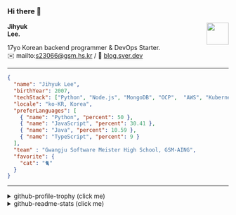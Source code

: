 ### Hi there 👋
<img src="https://github.githubassets.com/images/mona-loading-default.gif" width="50px" align="right">
</a>

**Jihyuk\
Lee.**

17yo Korean backend programmer & DevOps Starter.\
✉️ mailto:s23066@gsm.hs.kr
/ 
🔗 [blog.sver.dev](https://blog.sver.dev)

---

```json
{
  "name": "Jihyuk Lee",
  "birthYear": 2007,
  "techStack": ["Python", "Node.js", "MongoDB", "OCP",  "AWS", "Kubernetes"],
  "locale": "ko-KR, Korea",
  "preferLanguages": [
    { "name": "Python", "percent": 50 },
    { "name": "JavaScript", "percent": 30.41 },
    { "name": "Java", "percent": 10.59 },
    { "name": "TypeScript", "percent": 9 }
  ],
  "team" : "Gwangju Software Meister High School, GSM-AING",
  "favorite": {
    "cat": "🐈"
  }
}
```
---
<details>
  <summary>github-profile-trophy (click me)</summary>
  
![](https://github-profile-trophy.vercel.app/?username=withJihyuk&row=1&column=8&theme=nord)
  
</details>
<details>
  <summary>github-readme-stats (click me)</summary>
  
<!--START_SECTION:waka-->
![Code Time](http://img.shields.io/badge/Code%20Time-294%20hrs%2039%20mins-blue)

![Lines of code](https://img.shields.io/badge/%EC%A0%80%EB%8A%94%20%EC%97%AC%ED%83%9C%EA%B9%8C%EC%A7%80%20-287.8%20thousand%20%EC%A4%84%EC%9D%98%20%EC%BD%94%EB%93%9C%EB%A5%BC%20%EC%9E%91%EC%84%B1%ED%96%88%EC%96%B4%EC%9A%94.-blue)

**저는 저녁형 인간이에요. 🦉** 

```text
🌞 아침                     67 commits          ███░░░░░░░░░░░░░░░░░░░░░░   10.67 % 
🌆 낮　                     199 commits         ████████░░░░░░░░░░░░░░░░░   31.69 % 
🌃 저녁                     263 commits         ██████████░░░░░░░░░░░░░░░   41.88 % 
🌙 밤　                     99 commits          ████░░░░░░░░░░░░░░░░░░░░░   15.76 % 
```


📊 **저는 이번주를 이렇게 시간을 보냈어요.** 

```text
🕑︎ Timezone: Asia/Seoul

💬 프로그래밍 언어들: 
Dart                     4 hrs 27 mins       ███████████████░░░░░░░░░░   59.80 % 
TypeScript               1 hr 7 mins         ████░░░░░░░░░░░░░░░░░░░░░   15.05 % 
Other                    29 mins             ██░░░░░░░░░░░░░░░░░░░░░░░   06.55 % 
Markdown                 26 mins             █░░░░░░░░░░░░░░░░░░░░░░░░   05.85 % 
JavaScript               23 mins             █░░░░░░░░░░░░░░░░░░░░░░░░   05.27 % 

🔥 에디터들: 
VS Code                  7 hrs 27 mins       █████████████████████████   100.00 % 

💻 운영 체제들: 
Mac                      7 hrs 27 mins       █████████████████████████   100.00 % 
```


 Last Updated on 22/04/2024 18:38:44 UTC
<!--END_SECTION:waka-->

</details>

</div>

